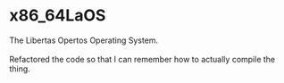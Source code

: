 # x86_64LaOS
The Libertas Opertos Operating System.
<br><br>
Refactored the code so that I can remember how to actually compile the thing.
